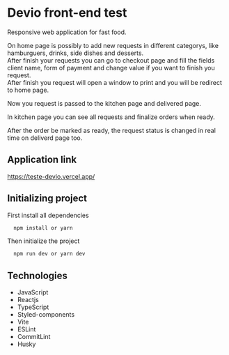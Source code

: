 

# Devio front-end test
Responsive web application for fast food.

On home page is possibly to add new requests in different categorys, like hamburguers, drinks, side dishes and desserts.  
After finish your requests you can go to checkout page and fill the fields client name, form of payment and change value if you want to finish you request.   
After finish you request will open a window to print and you will be redirect to home page.  

Now you request is passed to the kitchen page and delivered page.  

In kitchen page you can see all requests and finalize orders when ready.  

After the order be marked as ready, the request status is changed in real time on deliverd page too.  


## Application link
https://teste-devio.vercel.app/

## Initializing project
First install all dependencies

```bash
  npm install or yarn
```

Then initialize the project

```bash
  npm run dev or yarn dev
```


## Technologies

- JavaScript
- Reactjs
- TypeScript
- Styled-components
- Vite
- ESLint
- CommitLint
- Husky




